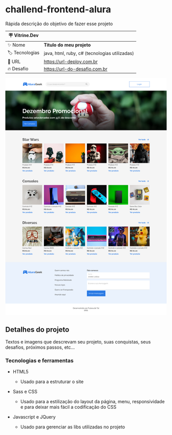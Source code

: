 # challend-frontend-alura

Rápida descrição do objetivo de fazer esse projeto

| :placard: Vitrine.Dev |     |
| -------------  | --- |
| :sparkles: Nome        | **Titulo do meu projeto**
| :label: Tecnologias | java, html, ruby, c# (tecnologias utilizadas)
| :rocket: URL         | https://url-deploy.com.br
| :fire: Desafio     | https://url-do-desafio.com.br

<!-- Inserir imagem com a #vitrinedev ao final do link -->
![](https://github.com/jonathanmesquita/challend-frontend-alura/blob/main/preview.png#vitrinedev)

## Detalhes do projeto

Textos e imagens que descrevam seu projeto, suas conquistas, seus desafios, próximos passos, etc...

### Tecnologias e ferramentas

- HTML5
  - Usado para a estruturar o site

- Sass e CSS
  - Usado para a estilização do layout da página, menu, responsividade e para deixar mais fácil a codificação do CSS

- Javascript e JQuery
  - Usado para gerenciar as libs utilizadas no projeto


<!--
<div align="center" >
  <img src="img/preview.png"/>
</div>
